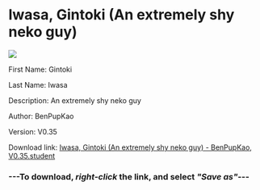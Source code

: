 # Iwasa, Gintoki (An extremely shy neko guy)

<img src = "https://raw.githubusercontent.com/Arbiter1223/Daigaku-Gurashi-Custom-Students/master/Students/Files/Iwasa%2C%20Gintoki%20(An%20extremely%20shy%20neko%20guy).png">

First Name: Gintoki

Last Name: Iwasa

Description: An extremely shy neko guy

Author: BenPupKao

Version: V0.35

Download link: <a href="https://raw.githubusercontent.com/Arbiter1223/Daigaku-Gurashi-Custom-Students/master/Students/Files/Iwasa%2C%20Gintoki%20(An%20extremely%20shy%20neko%20guy)%20-%20BenPupKao%2C%20V0.35.student">Iwasa, Gintoki (An extremely shy neko guy) - BenPupKao, V0.35.student</a>

### ---**To download, _right-click_ the link, and select _"Save as"_**---
